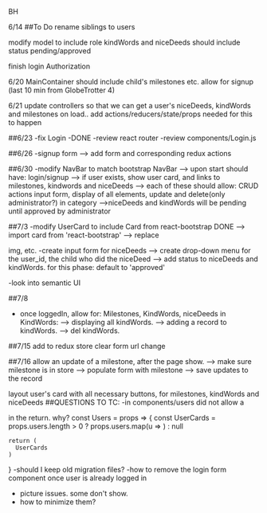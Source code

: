 BH

6/14
##To Do
  rename siblings to users

  modify model to include role
  kindWords and niceDeeds should include status pending/approved

  finish login Authorization

6/20
  MainContainer should include child's milestones etc.
  allow for signup
  (last 10 min from GlobeTrotter 4)

6/21
update controllers
so that we can get a user's niceDeeds, kindWords and milestones on load..
add actions/reducers/state/props needed for this to happen


##6/23
-fix Login -DONE
-review react router
-review components/Login.js  

##6/26
-signup form
  --> add form and corresponding redux actions

##6/30
-modify NavBar to match bootstrap NavBar
  --> upon start should have: login/signup
  --> if user exists, show user card, and links to milestones, kindwords and niceDeeds
  --> each of these should allow: CRUD actions input form, display of all elements, update and delete(only administrator?)
  in category
  -->niceDeeds and kindWords will be pending until approved by administrator

##7/3
-modify UserCard to include Card from react-bootstrap      DONE
  --> import card from 'react-bootstrap'
  --> replace <div> img, etc.
-create input form for niceDeeds
  --> create drop-down menu for the user_id, the child who did the niceDeed
  --> add status to niceDeeds and kindWords. for this phase: default to 'approved'

-look into semantic UI

##7/8
- once loggedIn, allow for:
Milestones, KindWords, niceDeeds
in KindWords:
  --> displaying all kindWords.
  --> adding a record to kindWords.
  --> del kindWords.

##7/15
  add to redux store
  clear form
  url change

##7/16
  allow an update of a milestone, after the page show.
  --> make sure milestone is in store
  --> populate form with milestone
  --> save updates to the record

  layout user's card with all necessary buttons, for milestones, kindWords and niceDeeds
##QUESTIONS TO TC:
  -in components/users did not allow a <div> in the return. why?
  const Users = props => {
    const UserCards = props.users.length > 0 ?
    props.users.map(u => <UserCard user={u} key={u.id}/>) :
    null

    return (
      UserCards
    )
  }
  -should I keep old migration files?
  -how to remove the login form component once user is already logged in
  - picture issues. some don't show.
  - how to minimize them?
